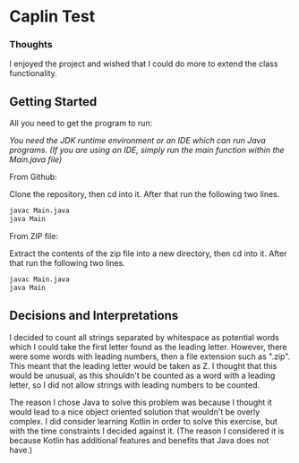 # Caplin Test 

### Thoughts

I enjoyed the project and wished that I could do more to extend the class functionality. 

## Getting Started

All you need to get the program to run:

*You need the JDK runtime environment or an IDE which can run Java programs. (If you are using an IDE, simply run the main function within the Main.java file)* 

From Github:

Clone the repository, then cd into it. After that run the following two lines.
```bash
javac Main.java
java Main
```

From ZIP file:

Extract the contents of the zip file into a new directory, then cd into it. After that run the following two lines.
```bash
javac Main.java
java Main
```


## Decisions and Interpretations

I decided to count all strings separated by whitespace as potential words which I could take the first letter found as the leading letter. However, there were some words with leading numbers, then a file extension such as ".zip". This meant that the leading letter would be taken as Z. I thought that this would be unusual, as this shouldn't be counted as a word with a leading letter, so I did not allow strings with leading numbers to be counted. 

The reason I chose Java to solve this problem was because I thought it would lead to a nice object oriented solution that wouldn't be overly complex. I did consider learning Kotlin in order to solve this exercise, but with the time constraints I decided against it. (The reason I considered it is because Kotlin has additional features and benefits that Java does not have.)